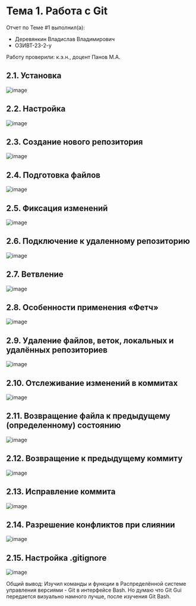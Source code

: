 # Тема 1. Работа с Git
Отчет по Теме #1 выполнил(а):
- Деревянкин Владислав Владимирович
- ОЗИВТ-23-2-у
  

Работу проверили:
к.э.н., доцент Панов М.А.

## 2.1. Установка
![image](https://github.com/che3ZzOfficial/Program_engineering/assets/122799788/dedc91d9-da8e-4061-9b58-97e1fdf5a2c9)

## 2.2. Настройка
![image](https://github.com/che3ZzOfficial/Program_engineering/assets/122799788/5ba154b6-49cd-443c-93bd-1c727bc57468)


## 2.3. Создание нового репозитория
![image](https://github.com/che3ZzOfficial/Program_engineering/assets/122799788/9adebb2b-b26a-49bb-9825-572ab62ed41c)


## 2.4. Подготовка файлов
![image](https://github.com/che3ZzOfficial/Program_engineering/assets/122799788/cce0421d-c790-4c07-9f46-d0ba40b20623)



## 2.5. Фиксация изменений
![image](https://github.com/che3ZzOfficial/Program_engineering/assets/122799788/0ccfa2e7-4f92-4daf-8629-467f1f7006f0)


## 2.6. Подключение к удаленному репозиторию
![image](https://github.com/che3ZzOfficial/Program_engineering/assets/122799788/1de4fdb8-90eb-4d88-b665-996e178e7a07)


## 2.7. Ветвление
![image](https://github.com/che3ZzOfficial/Program_engineering/assets/122799788/b35d41fa-c7e5-47b6-8ebb-cbbc57da4516)


## 2.8. Особенности применения «Фетч»
![image](https://github.com/che3ZzOfficial/Program_engineering/assets/122799788/a5298824-ce3f-4fd8-86fc-113cd330b5b9)



## 2.9. Удаление файлов, веток, локальных и удалённых репозиториев
![image](https://github.com/che3ZzOfficial/Program_engineering/assets/122799788/2cb4d35c-a546-49d9-9f18-3a990a69551d)


## 2.10. Отслеживание изменений в коммитах
![image](https://github.com/che3ZzOfficial/Program_engineering/assets/122799788/41908df4-db6e-4163-b980-9d0b3e6dd1dc)



## 2.11. Возвращение файла к предыдущему (определенному) состоянию
![image](https://github.com/che3ZzOfficial/Program_engineering/assets/122799788/69af6e25-13a8-42f0-ac0f-4ed176234004)



## 2.12. Возвращение к предыдущему коммиту
![image](https://github.com/che3ZzOfficial/Program_engineering/assets/122799788/bc65e3bd-f6cd-41ff-b860-a467f0941d30)

## 2.13. Исправление коммита
![image](https://github.com/che3ZzOfficial/Program_engineering/assets/122799788/bfcb48d7-d76d-4cb2-871d-4df449d78852)


## 2.14. Разрешение конфликтов при слиянии
![image](https://github.com/che3ZzOfficial/Program_engineering/assets/122799788/fc874af9-af71-433b-a6dc-98ad46a29c02)


## 2.15. Настройка .gitignore
![image](https://github.com/che3ZzOfficial/Program_engineering/assets/122799788/00a61539-09e3-43a6-96c8-60b0b05691a7)


Общий вывод:
Изучил команды и функции в Распределённой системе управления версиями - Git в интерфейсе Bash. 
Но думаю что Git Gui передается визуально намного лучше, после изучения Git Bash.


 
    



